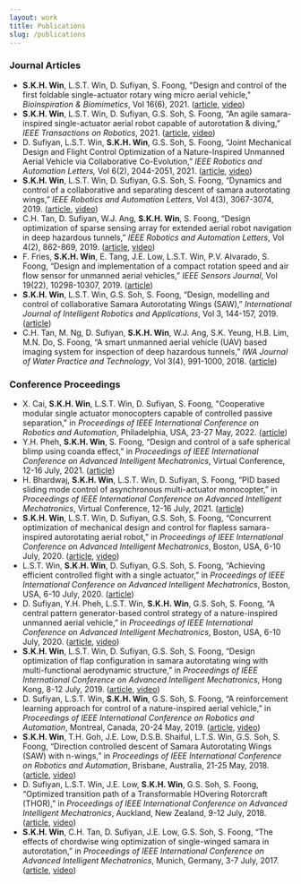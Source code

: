 ```yaml
---
layout: work
title: Publications
slug: /publications
---
```


### Journal Articles
- **S.K.H. Win**, L.S.T. Win, D. Sufiyan, S. Foong, "Design and control of the first foldable single-actuator rotary wing micro aerial vehicle," _Bioinspiration & Biomimetics_, Vol 16(6), 2021. ([article](https://iopscience.iop.org/article/10.1088/1748-3190/ac253a), [video](https://youtu.be/K0POjjIC5xs))
- **S.K.H. Win**, L.S.T. Win, D. Sufiyan, G.S. Soh, S. Foong, “An agile samara-inspired single-actuator aerial robot capable of autorotation & diving,” _IEEE Transactions on Robotics_, 2021. ([article](https://doi.org/10.1109/TRO.2021.3091275), [video](https://youtu.be/h1UJhhoAxVw))
- D. Sufiyan, L.S.T. Win, **S.K.H. Win**, G.S. Soh, S. Foong, “Joint Mechanical Design and Flight Control Optimization of a Nature-Inspired Unmanned Aerial Vehicle via Collaborative Co-Evolution,” _IEEE Robotics and Automation Letters,_ Vol 6(2), 2044-2051, 2021. ([article](https://doi.org/10.1109/LRA.2021.3061081), [video](https://youtu.be/zcgfxomweM0))
- **S.K.H. Win**, L.S.T. Win, D. Sufiyan, G.S. Soh, S. Foong, “Dynamics and control of a collaborative and separating descent of samara autorotating wings,” _IEEE Robotics and Automation Letters_, Vol 4(3), 3067-3074, 2019. ([article](https://doi.org/10.1109/LRA.2019.2924837), [video](https://youtu.be/B74ovD-iJCU))
- C.H. Tan, D. Sufiyan, W.J. Ang, **S.K.H. Win**, S. Foong, “Design optimization of sparse sensing array for extended aerial robot navigation in deep hazardous tunnels,” _IEEE Robotics and Automation Letters_, Vol 4(2), 862-869, 2019. ([article](https://doi.org/10.1109/LRA.2019.2892796), [video](https://youtu.be/8ZcGrekHsUI))
- F. Fries, **S.K.H. Win**, E. Tang, J.E. Low, L.S.T. Win, P.V. Alvarado, S. Foong, “Design and implementation of a compact rotation speed and air flow sensor for unmanned aerial vehicles,” _IEEE Sensors Journal_, Vol 19(22), 10298-10307, 2019. ([article](https://doi.org/10.1109/JSEN.2019.2931002))
- **S.K.H. Win**, L.S.T. Win, G.S. Soh, S. Foong, “Design, modelling and control of collaborative Samara Autorotating Wings (SAW),” _International Journal of Intelligent Robotics and Applications_, Vol 3, 144-157, 2019. ([article](https://doi.org/10.1007/s41315-019-00091-6))
- C.H. Tan, M. Ng, D. Sufiyan, **S.K.H. Win**, W.J. Ang, S.K. Yeung, H.B. Lim, M.N. Do, S. Foong, “A smart unmanned aerial vehicle (UAV) based imaging system for inspection of deep hazardous tunnels,” _IWA Journal of Water Practice and Technology_, Vol 3(4), 991-1000, 2018. ([article](https://doi.org/10.2166/wpt.2018.105))

### Conference Proceedings
- X. Cai, **S.K.H. Win**, L.S.T. Win, D. Sufiyan, S. Foong, "Cooperative modular single actuator monocopters capable of controlled passive separation," in _Proceedings of IEEE International Conference on Robotics and Automation_, Philadelphia, USA, 23-27 May, 2022. ([article](https://ieeexplore.ieee.org/abstract/document/9812182))
- Y.H. Pheh, **S.K.H. Win**, S. Foong, “Design and control of a safe spherical blimp using coanda effect,” in _Proceedings of IEEE International Conference on Advanced Intelligent Mechatronics_, Virtual Conference, 12-16 July, 2021. ([article](https://ieeexplore.ieee.org/document/9517490))
- H. Bhardwaj, **S.K.H. Win**, L.S.T. Win, D. Sufiyan, S. Foong, “PID based sliding mode control of asynchronous multi-actuator monocopter,” in _Proceedings of IEEE International Conference on Advanced Intelligent Mechatronics_, Virtual Conference, 12-16 July, 2021. ([article](https://ieeexplore.ieee.org/document/9517541))
- **S.K.H. Win**, L.S.T. Win, D. Sufiyan, G.S. Soh, S. Foong, “Concurrent optimization of mechanical design and control for flapless samara-inspired autorotating aerial robot,” in _Proceedings of IEEE International Conference on Advanced Intelligent Mechatronics_, Boston, USA, 6-10 July, 2020. ([article](https://doi.org/10.1109/AIM43001.2020.9158860), [video](https://youtu.be/LKlf4ttNCnU))
- L.S.T. Win, **S.K.H. Win**, D. Sufiyan, G.S. Soh, S. Foong, “Achieving efficient controlled flight with a single actuator,” in _Proceedings of IEEE International Conference on Advanced Intelligent Mechatronics_, Boston, USA, 6-10 July, 2020. ([article](https://doi.org/10.1109/AIM43001.2020.9159008))
- D. Sufiyan, Y.H. Pheh, L.S.T. Win, **S.K.H. Win**, G.S. Soh, S. Foong, “A central pattern generator-based control strategy of a nature-inspired unmanned aerial vehicle,” in _Proceedings of IEEE International Conference on Advanced Intelligent Mechatronics_, Boston, USA, 6-10 July, 2020. ([article](https://doi.org/10.1109/AIM43001.2020.9158952), [video](https://youtu.be/FMCBZDpj1xg))
- **S.K.H. Win**, L.S.T. Win, D. Sufiyan, G.S. Soh, S. Foong, “Design optimization of flap configuration in samara autorotating wing with multi-functional aerodynamic structure,” in _Proceedings of IEEE International Conference on Advanced Intelligent Mechatronics_, Hong Kong, 8-12 July, 2019. ([article](https://doi.org/10.1109/AIM.2019.8868777), [video](https://youtu.be/-vl7qH9v7xg))
- D. Sufiyan, L.S.T. Win, **S.K.H. Win**, G.S. Soh, S. Foong, “A reinforcement learning approach for control of a nature-inspired aerial vehicle,” in _Proceedings of IEEE International Conference on Robotics and Automation_, Montreal, Canada, 20-24 May, 2019. ([article](https://doi.org/10.1109/ICRA.2019.8794446), [video](https://youtu.be/R-p-txsSTvw))
- **S.K.H. Win**, T.H. Goh, J.E. Low, D.S.B. Shaiful, L.T.S. Win, G.S. Soh, S. Foong, “Direction controlled descent of Samara Autorotating Wings (SAW) with n-wings,” in _Proceedings of IEEE International Conference on Robotics and Automation_, Brisbane, Australia, 21-25 May, 2018. ([article](https://doi.org/10.1109/ICRA.2018.8463145), [video](https://youtu.be/fv57Ffrih2o))
- D. Sufiyan, L.S.T. Win, J.E. Low, **S.K.H. Win**, G.S. Soh, S. Foong, “Optimized transition path of a Transformable HOvering Rotorcraft (THOR),” in _Proceedings of IEEE International Conference on Advanced Intelligent Mechatronics_, Auckland, New Zealand, 9-12 July, 2018. ([article](https://doi.org/10.1109/AIM.2018.8452703), [video](https://youtu.be/GZwDxHW68Ng))
- **S.K.H. Win**, C.H. Tan, D. Sufiyan, J.E. Low, G.S. Soh, S. Foong, “The effects of chordwise wing optimization of single-winged samara in autorotation,” in _Proceedings of IEEE International Conference on Advanced Intelligent Mechatronics_, Munich, Germany, 3-7 July, 2017. ([article](https://doi.org/10.1109/AIM.2017.8014118), [video](https://youtu.be/g1nN0-edcaw))
<!--stackedit_data:
eyJoaXN0b3J5IjpbNjMwMjUxNzE4LC0yMTk5MTQwMjIsNTg5NT
cyMTUzLDE0MTM4NjY1NjAsLTEyNjExNDcwNDIsLTEzNDMzNTEz
NThdfQ==
-->
